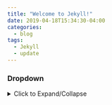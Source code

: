 ```yaml
---
title: "Welcome to Jekyll!"
date: 2019-04-18T15:34:30-04:00
categories:
  - blog
tags:
  - Jekyll
  - update
---
```


### Dropdown

<details markdown='1'><summary>Click to Expand/Collapse</summary>
<ul id="ProjectSubmenu">
    <li><a href="/projects/markdown/" title="Markdown Project Page">Main</a></li>
    <li><a href="/projects/markdown/basics" title="Markdown Basics">Basics</a></li>
    <li><a class="selected" title="Markdown Syntax Documentation">Syntax</a></li>
    
    
    *   [Overview](#overview)
    *   [Philosophy](#philosophy)
    *   [Inline HTML](#html)
    *   [Automatic Escaping for Special Characters](#autoescape)
*   [Block Elements](#block)
    *   [Paragraphs and Line Breaks](#p)
    *   [Headers](#header)
    *   [Blockquotes](#blockquote)
    *   [Lists](#list)
    *   [Code Blocks](#precode)
    *   [Horizontal Rules](#hr)
*   [Span Elements](#span)
    *   [Links](#link)
    *   [Emphasis](#em)
    *   [Code](#code)
    *   [Images](#img)
*   [Miscellaneous](#misc)
    *   [Backslash Escapes](#backslash)
    *   [Automatic Links](#autolink)

    

**Note:** This document is itself written using Markdown; you
can [see the source for it by adding '.text' to the URL][src].

  [src]: /projects/markdown/syntax.text

* * *

<h2 id="overview">Overview</h2>

<h3 id="philosophy">Philosophy</h3>
</div>

???+ example 'Open by default'
Collapsible Block-Styled Side Content


![Image](https://th-thumbnailer.cdn-si-edu.com/tABB_W5oCJNHUsrmEDkSma-5LMU=/fit-in/1072x0/filters:focal(794x597:795x598)/https://tf-cmsv2-smithsonianmag-media.s3.amazonaws.com/filer_public/92/58/9258e6c7-0c7d-425c-934e-f150fdcc2b41/g-bone-organ-communication-alt_web.jpg)



![Image](https://th-thumbnailer.cdn-si-edu.com/3jwR35YNgqTplyXFYjy4qXHce7Q=/fit-in/1072x0/filters:focal(625x470:626x471)/https://tf-cmsv2-smithsonianmag-media.s3.amazonaws.com/filer_public/1f/18/1f18f591-5727-42ae-bcec-dcfb0465859f/g-bone-cell-types-alt_web.jpg)

1


![Image](https://encrypted-tbn0.gstatic.com/images?q=tbn:ANd9GcRO6dzdURNwXucUQ7BlQFFEYLdGZ6aeqZNaCg&usqp=CAU)

2

![Image](https://encrypted-tbn0.gstatic.com/images?q=tbn:ANd9GcRJnsgbc4FcUevfar7j3yNASwuBIqc_ucfC8w&usqp=CAU)


3

![Image](https://cdn.britannica.com/71/74271-004-78EEBDA8/Lateral-views-human-skull.jpg?s=1500x700&q=85)

4

![Image](https://upload.wikimedia.org/wikipedia/commons/thumb/8/84/Brain_human_normal_inferior_view_with_labels_en.svg/1200px-Brain_human_normal_inferior_view_with_labels_en.svg.png)


![Image](https://cdn.britannica.com/69/81269-004-F22683CE/Inferior-view-human-skull.jpg?s=1500x700&q=85)l
5

![Image](https://encrypted-tbn0.gstatic.com/images?q=tbn:ANd9GcQukTeXvv4ESFDMa79GuPtucA9UsKu7NfyVqQ&usqp=CAU)
6

7

![Image](https://encrypted-tbn0.gstatic.com/images?q=tbn:ANd9GcReNIXtPO0bHDJIL1AGgjbZ7EXByJaSJ0Izag&usqp=CAU)

8

![Image](https://encrypted-tbn0.gstatic.com/images?q=tbn:ANd9GcQBT2FObQGm2oh3LOXBYPVvSBdw-yY-PE3lTA&usqp=CAU)
9


![Image](https://encrypted-tbn0.gstatic.com/images?q=tbn:ANd9GcQSXHQKoF0VF6YUh3gBgEKWK7rlsNcIib94xA&usqp=CAU)

10

<details markdown='2'><summary>Click to Expand/Collapse</summary>



</details>

![Image](https://cdn.britannica.com/96/99196-004-1282A218/mandible.jpg?s=1500x700&q=85)

11
![Image](https://cdn.britannica.com/57/54757-004-D22C9B04/Human-vertebral-column.jpg?s=1500x700&q=85)



12

![Image](https://media.istockphoto.com/id/909886170/vector/spinal-cord-schematic-diagram.jpg?s=1024x1024&w=is&k=20&c=l6o4yXD9ojB1GyEf-St1IsWV-Ee5iaWF0iGSdI4Xazc=)



14
![Image](https://media.istockphoto.com/id/1347611668/vector/dorsal-and-other-body-cavities-cross-section-outline-illustration-diagram.jpg?s=612x612&w=is&k=20&c=EVv3wlTGkcvDV0X9tzH1_XkrRbxq0k5z_kw2OmPea-8=)



15

![Image](https://encrypted-tbn0.gstatic.com/images?q=tbn:ANd9GcR6PvXlzKhpf7zPphZcz7MP553QT2xVzRjR0g&usqp=CAU)



16

![Image](https://encrypted-tbn0.gstatic.com/images?q=tbn:ANd9GcRenayW35RtzN9agYg3fL3z7jCyYsmyk94lgMI3B6qfiNthpa8VqH4dMw&s=10)


![Image](https://encrypted-tbn0.gstatic.com/images?q=tbn:ANd9GcTDj1NXGO1RWvKEuViiqsfZ6VzSSvYEcRMVMQ&usqp=CAU)



17

![Image](https://encrypted-tbn0.gstatic.com/images?q=tbn:ANd9GcTRMWb6Rmzqs8IfPfhS5v81h0_Q-33aJ1VGWg&usqp=CAU)

## bones of the shoulder
Anterior view of the bones of the right shoulder, showing the clavicle (collarbone), scapula (shoulder blade), and humerus (upper arm bone
![Image](https://cdn.britannica.com/06/99106-004-3FF9A807/view-bones-shoulder-humerus-scapula-clavicle.jpg?s=1500x700&q=85)
## human femur
Anterior view of the right femur (thighbone).
![Image](https://cdn.britannica.com/92/99192-004-FDE479B9/view-femur.jpg?s=1500x700&q=85)

![Image](https://encrypted-tbn0.gstatic.com/images?q=tbn:ANd9GcTfFp4e2r9wrXZZFMWfL0ns4ln0ovxC0a7a9Q&usqp=CAU)



18


![Image](https://cdn.britannica.com/42/133742-004-A68826D6/Human-rib-cage.jpg?s=1500x700&q=85)

![Image](https://encrypted-tbn0.gstatic.com/images?q=tbn:ANd9GcQQrfL7xXb-Dpl9xldSSCA7qjzXXSz2wzteMg&usqp=CAU)




19


![Image](https://encrypted-tbn0.gstatic.com/images?q=tbn:ANd9GcSKiL3igooeAkltXqbNFPsSXjbIbq3OHi1Epw&usqp=CAU)

![Image](https://thumbs.dreamstime.com/b/board-lumbar-spine-nerve-root-nervous-system-spinal-cord-lumbar-spine-nerve-root-lumbar-vertebra-trunk-wall-anatomy-human-262607091.jpg)

![Image](https://jnis.bmj.com/content/neurintsurg/8/12/1305/F1.large.jpg)


![Image](https://encrypted-tbn0.gstatic.com/images?q=tbn:ANd9GcRwiCA2Or9GEkKac2cTOGpOGPvXSaRwk071hw&usqp=CAU)


![Image](https://jnis.bmj.com/content/neurintsurg/8/12/1305/F1.large.jpg)



20


![Image](https://encrypted-tbn0.gstatic.com/images?q=tbn:ANd9GcQtPXxgl02kfOnnPUR5LA_o5ISIiw0e3a50lA&usqp=CAU)


## human hip and pelvis
Anterior view of the hip and pelvis, showing attachment of ligaments to the femur, ilium, ischium, and pubis.

![Image](https://cdn.britannica.com/37/55337-004-439A4136/view-hip-ligaments-pelvis-femur-ischium-attachment.jpg?s=1500x700&q=85)

### cartilage
Micrograph showing fibrocartilage (centre) surrounded by areas of hyaline cartilage (upper left and right) that are being converted to bonn


![Image](https://cdn.britannica.com/18/106518-004-2A3B3A15/fibrocartilage.jpg?s=1500x700&q=85)


21

![Image](https://cdn.britannica.com/94/99194-120-EAFEC2F8/Bones-hand-phalanges-bones.jpg?s=1500x700&q=85)


22


![Image](https://cdn.britannica.com/07/99107-004-15B77F6D/Bones-foot-tarsal-bones-talus-metatarsal-calcaneus.jpg?s=1500x700&q=85)




23

![Image](https://cdn.britannica.com/20/123920-131-0ADF15E8/arteries-veins-face-scalp.jpg)


<h2 id="overview">Overview</h2>


  |   |   | 



<details markdown='1'><summary>Expand / Collapse</summary>


</details>

To add new posts, simply add a file in the `_posts` directory that follows the convention `YYYY-MM-DD-name-of-post.ext` and includes the necessary front matter. Take a look at the source for this post to get an idea about how it works.

Jekyll also offers powerful support for code snippets:

```ruby
def print_hi(name)
  puts "Hi, #{name}"
end
print_hi('Tom')
#=> prints 'Hi, Tom' to STDOUT.
```

Check out the [Jekyll docs][jekyll-docs] for more info on how to get the most out of Jekyll. File all bugs/feature requests at [Jekyll’s GitHub repo][jekyll-gh]. If you have questions, you can ask them on [Jekyll Talk][jekyll-talk].

[jekyll-docs]: https://jekyllrb.com/docs/home
[jekyll-gh]:   https://github.com/jekyll/jekyll
[jekyll-talk]: https://talk.jekyllrb.com/

